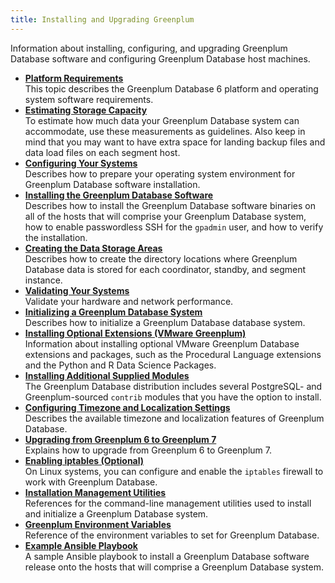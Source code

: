 ```yaml
---
title: Installing and Upgrading Greenplum 
---
```


Information about installing, configuring, and upgrading Greenplum Database software and configuring Greenplum Database host machines.

-   **[Platform Requirements](platform-requirements-overview.html)**  
This topic describes the Greenplum Database 6 platform and operating system software requirements.
-   **[Estimating Storage Capacity](capacity_planning.html)**  
To estimate how much data your Greenplum Database system can accommodate, use these measurements as guidelines. Also keep in mind that you may want to have extra space for landing backup files and data load files on each segment host.
-   **[Configuring Your Systems](prep_os.html)**  
Describes how to prepare your operating system environment for Greenplum Database software installation.
-   **[Installing the Greenplum Database Software](install_gpdb.html)**  
Describes how to install the Greenplum Database software binaries on all of the hosts that will comprise your Greenplum Database system, how to enable passwordless SSH for the `gpadmin` user, and how to verify the installation.
-   **[Creating the Data Storage Areas](create_data_dirs.html)**  
Describes how to create the directory locations where Greenplum Database data is stored for each coordinator, standby, and segment instance.
-   **[Validating Your Systems](validate.html)**  
Validate your hardware and network performance.
-   **[Initializing a Greenplum Database System](init_gpdb.html)**  
Describes how to initialize a Greenplum Database database system.
-   **[Installing Optional Extensions \(VMware Greenplum\)](data_sci_pkgs.html)**  
Information about installing optional VMware Greenplum Database extensions and packages, such as the Procedural Language extensions and the Python and R Data Science Packages.
-   **[Installing Additional Supplied Modules](install_modules.html)**  
The Greenplum Database distribution includes several PostgreSQL- and Greenplum-sourced `contrib` modules that you have the option to install.
-   **[Configuring Timezone and Localization Settings](localization.html)**  
Describes the available timezone and localization features of Greenplum Database.
-   **[Upgrading from Greenplum 6 to Greenplum 7](upgrading_6_to_7.html)**  
Explains how to upgrade from Greenplum 6 to Greenplum 7.
-   **[Enabling iptables \(Optional\)](enable_iptables.html)**  
On Linux systems, you can configure and enable the `iptables` firewall to work with Greenplum Database.
-   **[Installation Management Utilities](apx_mgmt_utils.html)**  
References for the command-line management utilities used to install and initialize a Greenplum Database system.
-   **[Greenplum Environment Variables](env_var_ref.html)**  
Reference of the environment variables to set for Greenplum Database.
-   **[Example Ansible Playbook](ansible-example.html)**  
A sample Ansible playbook to install a Greenplum Database software release onto the hosts that will comprise a Greenplum Database system.

